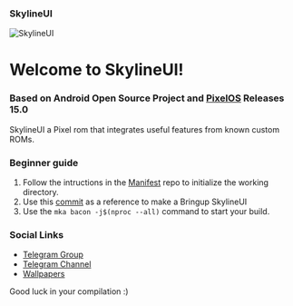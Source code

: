 ### SkylineUI

![SkylineUI](https://github.com/SkylineUI/.github/blob/master/SkylineUIBanner.png?raw=true)

Welcome to SkylineUI!
===========

### Based on Android Open Source Project and [PixelOS](https://github.com/PixelOS-AOSP) Releases 15.0

SkylineUI a Pixel rom that integrates useful features from known custom ROMs.

### Beginner guide
 
1. Follow the intructions in the [Manifest](https://github.com/SkylineUI-reborn-dump/manifest) repo to initialize the working directory.
2. Use this [commit](https://github.com/SkylineUI-Devices/device_xiaomi_vayu/commit/d8fb4495f1d1490e8a9f79dc44f8e4bdad2acd82) as a reference to make a Bringup SkylineUI
3. Use the ```mka bacon -j$(nproc --all)``` command to start your build.

### Social Links

- [Telegram Group](https://t.me/SkylineUI_ROM)
- [Telegram Channel](https://t.me/SkylineUI_UPDATES)
- [Wallpapers](https://t.me/skylinewall)

Good luck in your compilation :)
